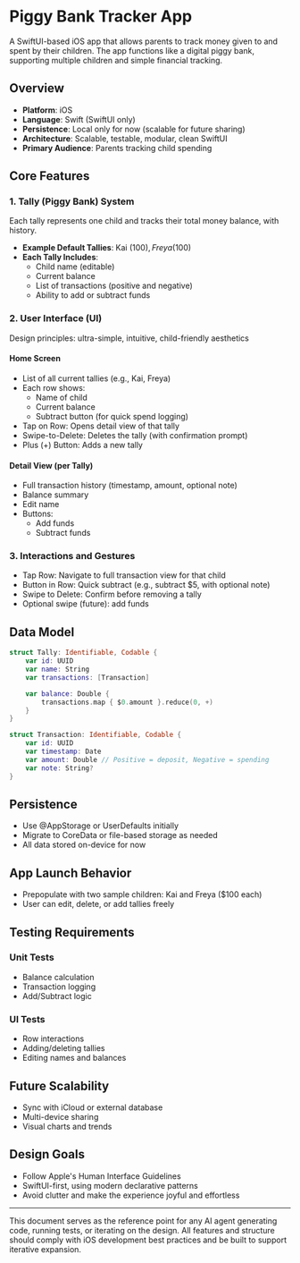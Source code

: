 # Piggy Bank Tracker App

A SwiftUI-based iOS app that allows parents to track money given to and spent by their children. The app functions like a digital piggy bank, supporting multiple children and simple financial tracking.

## Overview

- **Platform**: iOS
- **Language**: Swift (SwiftUI only)
- **Persistence**: Local only for now (scalable for future sharing)
- **Architecture**: Scalable, testable, modular, clean SwiftUI
- **Primary Audience**: Parents tracking child spending

## Core Features

### 1. Tally (Piggy Bank) System

Each tally represents one child and tracks their total money balance, with history.

- **Example Default Tallies**: Kai ($100), Freya ($100)
- **Each Tally Includes**:
  - Child name (editable)
  - Current balance
  - List of transactions (positive and negative)
  - Ability to add or subtract funds

### 2. User Interface (UI)

Design principles: ultra-simple, intuitive, child-friendly aesthetics

#### Home Screen
- List of all current tallies (e.g., Kai, Freya)
- Each row shows:
  - Name of child
  - Current balance
  - Subtract button (for quick spend logging)
- Tap on Row: Opens detail view of that tally
- Swipe-to-Delete: Deletes the tally (with confirmation prompt)
- Plus (+) Button: Adds a new tally

#### Detail View (per Tally)
- Full transaction history (timestamp, amount, optional note)
- Balance summary
- Edit name
- Buttons:
  - Add funds
  - Subtract funds

### 3. Interactions and Gestures
- Tap Row: Navigate to full transaction view for that child
- Button in Row: Quick subtract (e.g., subtract $5, with optional note)
- Swipe to Delete: Confirm before removing a tally
- Optional swipe (future): add funds

## Data Model

```swift
struct Tally: Identifiable, Codable {
    var id: UUID
    var name: String
    var transactions: [Transaction]

    var balance: Double {
        transactions.map { $0.amount }.reduce(0, +)
    }
}

struct Transaction: Identifiable, Codable {
    var id: UUID
    var timestamp: Date
    var amount: Double // Positive = deposit, Negative = spending
    var note: String?
}
```

## Persistence
- Use @AppStorage or UserDefaults initially
- Migrate to CoreData or file-based storage as needed
- All data stored on-device for now

## App Launch Behavior
- Prepopulate with two sample children: Kai and Freya ($100 each)
- User can edit, delete, or add tallies freely

## Testing Requirements

### Unit Tests
- Balance calculation
- Transaction logging
- Add/Subtract logic

### UI Tests
- Row interactions
- Adding/deleting tallies
- Editing names and balances

## Future Scalability
- Sync with iCloud or external database
- Multi-device sharing
- Visual charts and trends

## Design Goals
- Follow Apple's Human Interface Guidelines
- SwiftUI-first, using modern declarative patterns
- Avoid clutter and make the experience joyful and effortless

---

This document serves as the reference point for any AI agent generating code, running tests, or iterating on the design. All features and structure should comply with iOS development best practices and be built to support iterative expansion. 